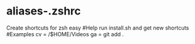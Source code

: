 # aliases-.zshrc
Create shortcuts for zsh easy 
#Help
 run install.sh and get new shortcuts
#Examples
 cv = /$HOME/Videos
 ga = git add .

